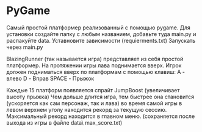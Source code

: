 # PyGame
Самый простой платформер реализованный с помощью pygame.
Для установки создайте папку с любым названием, добавьте туда main.py и распакуйте data.
Уставновите зависимости (requierments.txt)
Запускать через main.py

BlazingRunner (так называется игра) представляет из себя простой платформер.
На протяжении игры лава поднимается вверх.
Игрок должен подниматься вверх по платформам с помощью клавиш:
A - влево
D - Вправ
SPACE - Прыжок


Каждые 15 платформ появляется спрайт JumpBoost (увеличивает высоту прыжка)
Чем дольше длится игра, тем быстрее она становится (ускоряется как сам персонаж, так и лава)
во время самой игры в левом верхнем уголу находится рекорд за текущую сессию.
Максимальный рекорд находится в главном меню. (сохраняется после выхода из игры в файле data\ max_score.txt)
